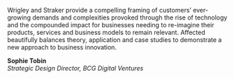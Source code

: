 Wrigley and Straker provide a compelling framing of customers’ ever-growing demands and complexities provoked through the rise of technology and the compounded impact for businesses needing to re-imagine their products, services and business models to remain relevant. Affected beautifully balances theory, application and case studies to demonstrate a new approach to business innovation.

**Sophie Tobin**<br>
_Strategic Design Director, BCG Digital Ventures_
